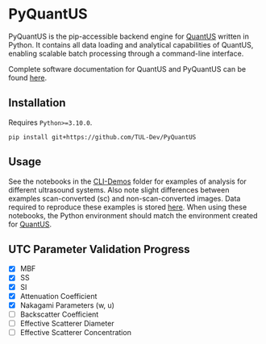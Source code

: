 # PyQuantUS

PyQuantUS is the pip-accessible backend engine for [QuantUS](https://github.com/TUL-Dev/QuantUS) written in Python. It contains all data loading and analytical capabilities of QuantUS, enabling scalable batch processing through a command-line interface.

Complete software documentation for QuantUS and PyQuantUS can be found [here](https://tul-dev.github.io/PyQuantUS/).

## Installation

Requires `Python>=3.10.0`.

```shell
pip install git+https://github.com/TUL-Dev/PyQuantUS
```

## Usage

See the notebooks in the [CLI-Demos](CLI-Demos/) folder for examples of analysis for different ultrasound systems. Also note slight differences between examples scan-converted (sc) and non-scan-converted images. Data required to reproduce these examples is stored [here](https://drive.google.com/drive/folders/139J4vLa7ZVnKE6tzMHf__Ug3-IydpBqd?usp=sharing
). When using these notebooks, the Python environment should match the environment created for [QuantUS](https://github.com/TUL-Dev/QuantUS).

## UTC Parameter Validation Progress

- [x] MBF
- [x] SS
- [x] SI
- [x] Attenuation Coefficient
- [x] Nakagami Parameters (w, u)
- [ ] Backscatter Coefficient
- [ ] Effective Scatterer Diameter
- [ ] Effective Scatterer Concentration
